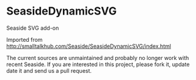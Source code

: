 # SeasideDynamicSVG
Seaside SVG add-on

Imported from http://smalltalkhub.com/Seaside/SeasideDynamicSVG/index.html

The current sources are unmaintained and probably no longer work with recent Seaside. 
If you are interested in this project, please fork it, update date it and send us a pull request.
